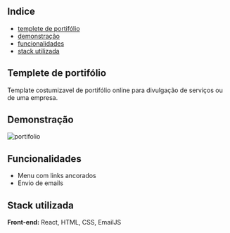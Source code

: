  ## Indice
  
  * [templete de portifólio](#templete-de-portifólio)
  * [demonstração](#demonstração)
  * [funcionalidades](#funcionalidades)
  * [stack utilizada](#stack-utilizada)
## Templete de portifólio

Template costumizavel de portifólio online para divulgação de serviços ou de uma empresa.


## Demonstração

![portifolio](https://user-images.githubusercontent.com/74041954/209414598-3d40c898-a028-495c-b2a3-80cfc9b2e117.gif)


## Funcionalidades

- Menu com links ancorados
- Envio de emails


## Stack utilizada

**Front-end:** React, HTML, CSS, EmailJS

